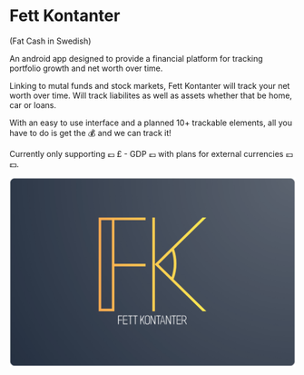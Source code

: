 # Fett Kontanter

(Fat Cash in Swedish)

An android app designed to provide a financial platform for tracking portfolio growth and net worth over time.

Linking to mutal funds and stock markets, Fett Kontanter will track your net worth over time.
Will track liabilites as well as assets whether that be home, car or loans.

With an easy to use interface and a planned 10+ trackable elements, all you have to do is get the 💰 and we can track it!

Currently only supporting 💷 £ - GDP 💷 with plans for external currencies 💴💵.

<img src="./Logos/1.png"/>
